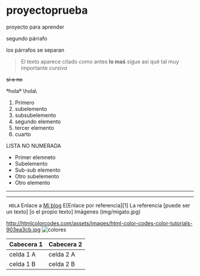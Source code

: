# proyectoprueba
proyecto para aprender

segundo párrafo

los párrafos se separan
> El texto aparece citado
> como antes
**lo maś**
>sigue así
qué tal
muy importante
_cursiva_

~~si o no~~

ªholaª
\hola\

1. Primero
 1. subelemento
  1. subsubelemento
1. segundo elemento
1. tercer elemento
1. cuarto

LISTA NO NUMERADA
* Primer elemneto
 * Subelemento
  * Sub-sub elemento
 * Otro subelemento
* Otro elemento
_________________________________________________
 _ _ _ _ _
`` HOLA``
Enlace a [Mi blog](http:www.psicobyte.com)
E[Enlace por referencia][1]
La referencia [puede ser un texto]
[o el propio texto]
Imágenes
(img/migato.jpg)









http://htmlcolorcodes.com/assets/images/html-color-codes-color-tutorials-903ea3cb.jpg
![colores](http://htmlcolorcodes.com/assets/images/html-color-codes-color-tutorials-903ea3cb.jpg)

|Cabecera 1 |Cabecera 2 |
|---------- |-----------|
| celda 1 A | celda 2 A |
| celda 1 B | celda 2 B |
